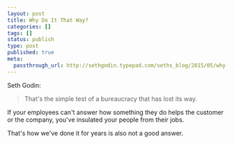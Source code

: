 ```yaml
---
layout: post
title: Why Do It That Way?
categories: []
tags: []
status: publish
type: post
published: true
meta:
  passthrough_url: http://sethgodin.typepad.com/seths_blog/2015/05/why-do-you-do-it-this-way.html
---
```


Seth Godin:


>That's the simple test of a bureaucracy that has lost its way.
  
  
If your employees can't answer how something they do helps the customer or the company, you've insulated your people from their jobs.



That's how we've done it for years is also not a good answer.

